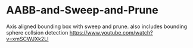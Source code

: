 # AABB-and-Sweep-and-Prune
Axis aligned bounding box with sweep and prune. also includes bounding sphere collsion detection 
https://www.youtube.com/watch?v=xmSCWJXk2LI

